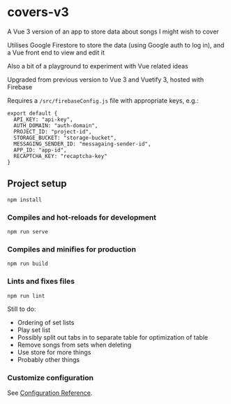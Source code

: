 # covers-v3

A Vue 3 version of an app to store data about songs I might wish to cover

Utilises Google Firestore to store the data (using Google auth to log in), and a Vue front end to view and edit it

Also a bit of a playground to experiment with Vue related ideas

Upgraded from previous version to Vue 3 and Vuetify 3, hosted with Firebase

Requires a `/src/firebaseConfig.js` file with appropriate keys, e.g.:
```
export default {
  API_KEY: "api-key",
  AUTH_DOMAIN: "auth-domain",
  PROJECT_ID: "project-id",
  STORAGE_BUCKET: "storage-bucket",
  MESSAGING_SENDER_ID: "messagaing-sender-id",
  APP_ID: "app-id",
  RECAPTCHA_KEY: "recaptcha-key"
}
```

## Project setup
```
npm install
```

### Compiles and hot-reloads for development
```
npm run serve
```

### Compiles and minifies for production
```
npm run build
```

### Lints and fixes files
```
npm run lint
```

Still to do:
* Ordering of set lists
* Play set list
* Possibly split out tabs in to separate table for optimization of table
* Remove songs from sets when deleting
* Use store for more things
* Probably other things

### Customize configuration
See [Configuration Reference](https://cli.vuejs.org/config/).
